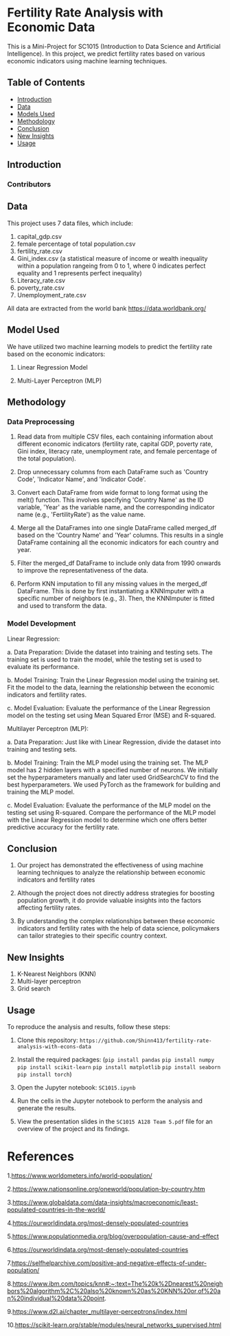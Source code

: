 # Fertility Rate Analysis with Economic Data
This is a Mini-Project for SC1015 (Introduction to Data Science and Artificial Intelligence). In this project, we predict fertility rates based on various economic indicators using machine learning techniques.

## Table of Contents
- [Introduction](#introduction)
- [Data](#data)
- [Models Used](#model-used)
- [Methodology](#methodology)
- [Conclusion](#conclusion)
- [New Insights](#new-insights)
- [Usage](#usage)

## Introduction

### Contributors

## Data
This project uses 7 data files, which include:

1. capital_gdp.csv
2. female percentage of total population.csv
3. fertility_rate.csv
4. Gini_index.csv   (a statistical measure of income or wealth inequality within a population rangeing from 0 to 1, where 0 indicates perfect equality and 1 represents perfect inequality)
5. Literacy_rate.csv
6. poverty_rate.csv
7. Unemployment_rate.csv

All data are extracted from the world bank https://data.worldbank.org/

## Model Used
We have utilized two machine learning models to predict the fertility rate based on the economic indicators:

1. Linear Regression Model

2. Multi-Layer Perceptron (MLP)


## Methodology

### Data Preprocessing

1. Read data from multiple CSV files, each containing information about different economic indicators (fertility rate, capital GDP, poverty rate, Gini index, literacy    rate, unemployment rate, and female percentage of the total population).

2. Drop unnecessary columns from each DataFrame such as 'Country Code', 'Indicator Name', and 'Indicator Code'.

3. Convert each DataFrame from wide format to long format using the melt() function. This involves specifying 'Country Name' as the ID variable, 'Year' as the variable    name, and the corresponding indicator name (e.g., 'FertilityRate') as the value name.

4. Merge all the DataFrames into one single DataFrame called merged_df based on the 'Country Name' and 'Year' columns. This results in a single DataFrame containing      all the economic indicators for each country and year.

5. Filter the merged_df DataFrame to include only data from 1990 onwards to improve the representativeness of the data.

6. Perform KNN imputation to fill any missing values in the merged_df DataFrame. This is done by first instantiating a KNNImputer with a specific number of neighbors      (e.g., 3). Then, the KNNImputer is fitted and used to transform the data.


### Model Development

Linear Regression:

a. Data Preparation: Divide the dataset into training and testing sets. The training set is used to train the model, while the testing set is used to evaluate its performance.

b. Model Training: Train the Linear Regression model using the training set. Fit the model to the data, learning the relationship between the economic indicators and fertility rates.

c. Model Evaluation: Evaluate the performance of the Linear Regression model on the testing set using Mean Squared Error (MSE) and R-squared.

Multilayer Perceptron (MLP):

a. Data Preparation: Just like with Linear Regression, divide the dataset into training and testing sets.

b. Model Training: Train the MLP model using the training set. The MLP model has 2 hidden layers with a specified number of neurons. We initially set the hyperparameters manually and later used GridSearchCV to find the best hyperparameters. We used PyTorch as the framework for building and training the MLP model.

c. Model Evaluation: Evaluate the performance of the MLP model on the testing set using R-squared. Compare the performance of the MLP model with the Linear Regression model to determine which one offers better predictive accuracy for the fertility rate.


## Conclusion

1. Our project has demonstrated the effectiveness of using machine learning techniques to analyze the relationship between economic indicators and fertility rates

2. Although the project does not directly address strategies for boosting population growth, it do provide valuable insights into the factors affecting fertility rates.

3. By understanding the complex relationships between these economic indicators and fertility rates with the help of data science, policymakers can tailor strategies to their specific country context.

## New Insights
1. K-Nearest Neighbors (KNN)
2. Multi-layer perceptron
3. Grid search



## Usage
To reproduce the analysis and results, follow these steps:

1. Clone this repository: `https://github.com/Shinn413/fertility-rate-analysis-with-econs-data`

2. Install the required packages: (`pip install pandas`
                                   `pip install numpy`
                                   `pip install scikit-learn`
                                   `pip install matplotlib`
                                   `pip install seaborn`
                                   `pip install torch`)
                                   
3. Open the Jupyter notebook: `SC1015.ipynb`

4. Run the cells in the Jupyter notebook to perform the analysis and generate the results.

5. View the presentation slides in the `SC1015 A128 Team 5.pdf` file for an overview of the project and its findings.


# References
1.https://www.worldometers.info/world-population/

2.https://www.nationsonline.org/oneworld/population-by-country.htm

3.https://www.globaldata.com/data-insights/macroeconomic/least-populated-countries-in-the-world/

4.https://ourworldindata.org/most-densely-populated-countries

5.https://www.populationmedia.org/blog/overpopulation-cause-and-effect

6.https://ourworldindata.org/most-densely-populated-countries

7.https://selfhelparchive.com/positive-and-negative-effects-of-under-population/

8.https://www.ibm.com/topics/knn#:~:text=The%20k%2Dnearest%20neighbors%20algorithm%2C%20also%20known%20as%20KNN%20or,of%20an%20individual%20data%20point.

9.https://www.d2l.ai/chapter_multilayer-perceptrons/index.html

10.https://scikit-learn.org/stable/modules/neural_networks_supervised.html
